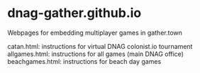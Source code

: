 # dnag-gather.github.io
Webpages for embedding multiplayer games in gather.town

catan.html: instructions for virtual DNAG colonist.io tournament
allgames.html: instructions for all games (main DNAG office)
beachgames.html: instructions for beach day games
